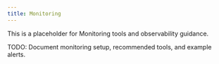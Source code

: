 ```yaml
---
title: Monitoring
---
```


This is a placeholder for Monitoring tools and observability guidance.

TODO: Document monitoring setup, recommended tools, and example alerts.
